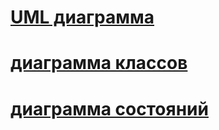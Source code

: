 # [UML диаграмма](https://disk.yandex.ru/i/jV2o6cVPiUToKQ)
# [диаграмма классов](https://disk.yandex.ru/i/OtX9j7APrglTPA)
# [диаграмма состояний](https://disk.yandex.ru/i/GKsxXTOZN--m0A)
